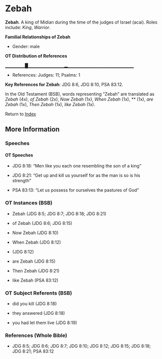 # Zebah
**Zebah**. 
A king of Midian during the time of the judges of Israel (acai). 
Roles include: 
_King_, _Warrior_. 




**Familial Relationships of Zebah**


* Gender: male


**OT Distribution of References**

▁▁▁▁▁▁█▁▁▁▁▁▁▁▁▁▁▁▂▁▁▁▁▁▁▁▁▁▁▁▁▁▁▁▁▁▁▁▁
* References: Judges: 11; Psalms: 1



**Key References for Zebah**: 
JDG 8:6, JDG 8:10, PSA 83:12. 


In the Old Testament (BSB), words representing “Zebah” are translated as 
*Zebah* (4x), *of Zebah* (2x), *Now Zebah* (1x), *When Zebah* (1x), ** (1x), *are Zebah* (1x), *Then Zebah* (1x), *like Zebah* (1x). 




Return to [Index](00-Index.md)

## More Information

### Speeches

#### OT Speeches

* JDG 8:18: “Men like you each one resembling the son of a king”

* JDG 8:21: “Get up and kill us yourself for as the man is so is his strength”

* PSA 83:13: “Let us possess for ourselves the pastures of God”

### OT Instances (BSB)

* Zebah (JDG 8:5; JDG 8:7; JDG 8:18; JDG 8:21)

* of Zebah (JDG 8:6; JDG 8:15)

* Now Zebah (JDG 8:10)

* When Zebah (JDG 8:12)

*  (JDG 8:12)

* are Zebah (JDG 8:15)

* Then Zebah (JDG 8:21)

* like Zebah (PSA 83:12)



### OT Subject Referents (BSB)

* did you kill (JDG 8:18)

* they answered (JDG 8:18)

* you had let them live (JDG 8:19)



### References (Whole Bible)

* JDG 8:5; JDG 8:6; JDG 8:7; JDG 8:10; JDG 8:12; JDG 8:15; JDG 8:18; JDG 8:21; PSA 83:12



